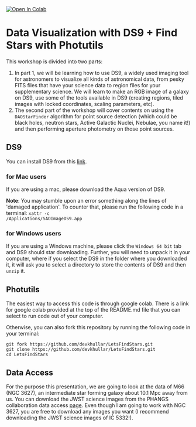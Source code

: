 <a target="_blank" href="https://colab.research.google.com/github/devkhullar/LetsFindStars/blob/main/FindStars.ipynb">
  <img src="https://colab.research.google.com/assets/colab-badge.svg" alt="Open In Colab"/>
</a>

# Data Visualization with DS9 + Find Stars with Photutils

This workshop is divided into two parts:
1. In part 1, we will be learning how to use DS9, a widely used imaging tool for astronomers to visualize all kinds of astronomical data, from pesky FITS files that have your science data to region files for your supplementary science. We will learn to make an RGB image of a galaxy on DS9, use some of the tools available in DS9 (creating regions, tiled images with locked coordinates, scaling parameters, etc). 
2. The second part of the workshop will cover contents on using the `DAOStarFinder` algorithm for point source detection (which could be black holes, neutron stars, Active Galactic Nuclei, Nebulae, you name it!) and then performing aperture photometry on those point sources. 

## DS9
You can install DS9 from this [link](https://sites.google.com/cfa.harvard.edu/saoimageds9).

### for Mac users
If you are using a mac, please download the Aqua version of DS9.

**Note**: You may stumble upon an error something along the lines of 'damaged application'. To counter that, please run the following code in a terminal:
<code>xattr -c /Applications/SAOImageDS9.app </code>

### for Windows users
If you are using a Windows machine, please click the `Windows 64 bit` tab and DS9 should star downloading. Further, you will need to unpack it in your computer, where if you select the DS9 in the folder where you downloaded it, it will ask you to select a directory to store the contents of DS9 and then `unzip` it. 

## Photutils

The easiest way to access this code is through google colab. There is a link for google colab provided at the top of the README.md file that you can select to run code out of your computer.

Otherwise, you can also fork this repository by running the following code in your terminal:
```
git fork https://github.com/devkhullar/LetsFindStars.git
git clone https://github.com/devkhullar/LetsFindStars.git 
cd LetsFindStars
```

## Data Access
For the purpose this presentation, we are going to look at the data of M66 (NGC 3627), an intermediate star forming galaxy about 10.1 Mpc away from us. You can download the JWST science images from the PHANGS collaboration data access [page](https://archive.stsci.edu/hlsp/phangs.html#hst_image_products_table). Even though I am going to work with NGC 3627, you are free to download any images you want (I recommend downloading the JWST science images of IC 5332!).
